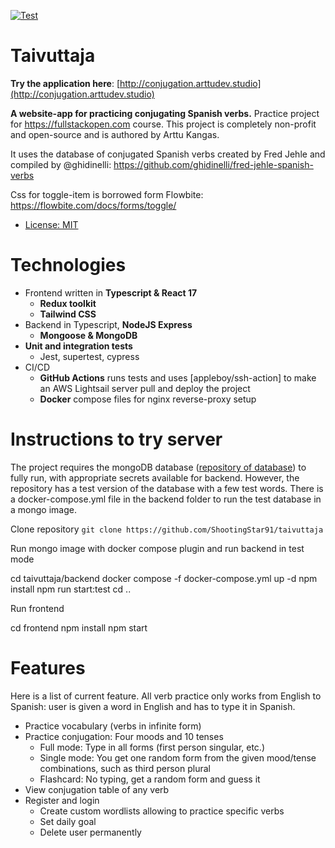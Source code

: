 [![Test](https://github.com/ShootingStar91/taivuttaja/actions/workflows/main.yml/badge.svg)](https://github.com/ShootingStar91/taivuttaja/actions/workflows/main.yml)

# Taivuttaja

**Try the application here**: [http://conjugation.arttudev.studio](http://conjugation.arttudev.studio)

**A website-app for practicing conjugating Spanish verbs.** Practice project for https://fullstackopen.com course. This project is completely non-profit and open-source and is authored by Arttu Kangas.

It uses the database of conjugated Spanish verbs created by Fred Jehle and compiled by @ghidinelli: https://github.com/ghidinelli/fred-jehle-spanish-verbs

Css for toggle-item is borrowed form Flowbite: https://flowbite.com/docs/forms/toggle/

+ [License: MIT](LICENSE.md)

# Technologies

+ Frontend written in **Typescript & React 17**
  + **Redux toolkit**
  + **Tailwind CSS**
+ Backend in Typescript, **NodeJS Express**
  + **Mongoose & MongoDB**
+ **Unit and integration tests**
  + Jest, supertest, cypress
+ CI/CD
  + **GitHub Actions** runs tests and uses [appleboy/ssh-action] to make an AWS Lightsail server pull and deploy the project
  + **Docker** compose files for nginx reverse-proxy setup

# Instructions to try server

The project requires the mongoDB database ([repository of database](https://github.com/ghidinelli/fred-jehle-spanish-verbs)) to fully run, with appropriate secrets available for backend. However, the repository has a test version of the database with a few test words. There is a docker-compose.yml file in the backend folder to run the test database in a mongo image.

Clone repository `git clone https://github.com/ShootingStar91/taivuttaja`

Run mongo image with docker compose plugin and run backend in test mode

  cd taivuttaja/backend
  docker compose -f docker-compose.yml up -d
  npm install
  npm run start:test
  cd ..

Run frontend


  cd frontend
  npm install
  npm start


# Features

Here is a list of current feature. All verb practice only works from English to Spanish: user is given a word in English and has to type it in Spanish.

+ Practice vocabulary (verbs in infinite form)
+ Practice conjugation: Four moods and 10 tenses
  + Full mode: Type in all forms (first person singular, etc.)
  + Single mode: You get one random form from the given mood/tense combinations, such as third person plural
  + Flashcard: No typing, get a random form and guess it
+ View conjugation table of any verb
+ Register and login
  + Create custom wordlists allowing to practice specific verbs
  + Set daily goal
  + Delete user permanently
